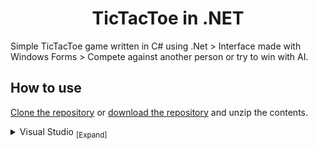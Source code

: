 <h1 align="center">
	TicTacToe in .NET
</h1>
Simple TicTacToe game written in C# using .Net
> Interface made with Windows Forms
> Compete against another person or try to win with AI.

## How to use

[Clone the repository](https://docs.github.com/en/repositories/creating-and-managing-repositories/cloning-a-repository) or [download the repository](https://github.com/krzywicki1/TicTacToe/archive/refs/heads/master.zip) and unzip the contents.

<details>
<summary>
Visual Studio <sub>[Expand]</sub>
</summary>
<p>

> 1. Install [Visual Studio](https://visualstudio.microsoft.com/) if not already installed.
>
> 2. Open the **`TicTacToe.sln`** file in Visual Studio.
>
> 3. Run the games with the `Debug`->`Start Debugging` (default hotkey `F5`) option in the menu strip.
